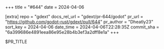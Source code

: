 +++
title = "#644"
date = 2024-04-06

[extra]
repo = "gdext"
docs_rel_url = "gdext/pr-644/godot"
pr_url = "https://github.com/godot-rust/gdext/pull/644"
pr_author = "Dheatly23"
sort_key = 2024-04-06
date_time = 2024-04-06T22:28:35Z
commit_sha = "6a399686e4891eea86e95e28b4b3ef3a2dff8e1a"
+++

$PR_TITLE
